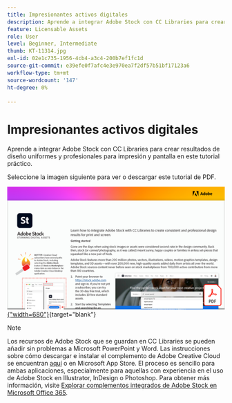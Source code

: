 ```yaml
---
title: Impresionantes activos digitales
description: Aprende a integrar Adobe Stock con CC Libraries para crear resultados de diseño uniformes y profesionales para impresión y pantalla en este tutorial práctico
feature: Licensable Assets
role: User
level: Beginner, Intermediate
thumb: KT-11314.jpg
exl-id: 02e1c735-1956-4cb4-a3c4-200b7ef1fc1d
source-git-commit: e39efe0f7afc4e3e970ea7f2df57b51bf17123a6
workflow-type: tm+mt
source-wordcount: '147'
ht-degree: 0%

---
```


# Impresionantes activos digitales

Aprende a integrar Adobe Stock con CC Libraries para crear resultados de diseño uniformes y profesionales para impresión y pantalla en este tutorial práctico.

Seleccione la imagen siguiente para ver o descargar este tutorial de PDF.

[![Imagen de la primera página del tutorial](assets/Stunningdigitalassets.png){&quot;width=680&quot;}](assets/Stunning-Digital-Assets.pdf){target="blank"}

>[!NOTE]
>
>Los recursos de Adobe Stock que se guardan en CC Libraries se pueden añadir sin problemas a Microsoft PowerPoint y Word. Las instrucciones sobre cómo descargar e instalar el complemento de Adobe Creative Cloud se encuentran [aquí](https://helpx.adobe.com/es/creative-cloud/help/libraries-addin-microsoft-office.html) o en Microsoft App Store. El proceso es sencillo para ambas aplicaciones, especialmente para aquellas con experiencia en el uso de Adobe Stock en Illustrator, InDesign o Photoshop. Para obtener más información, visite [Explorar complementos integrados de Adobe Stock en Microsoft Office 365](https://helpx.adobe.com/es/stock/help/microsoft-office-plug-ins.html).
